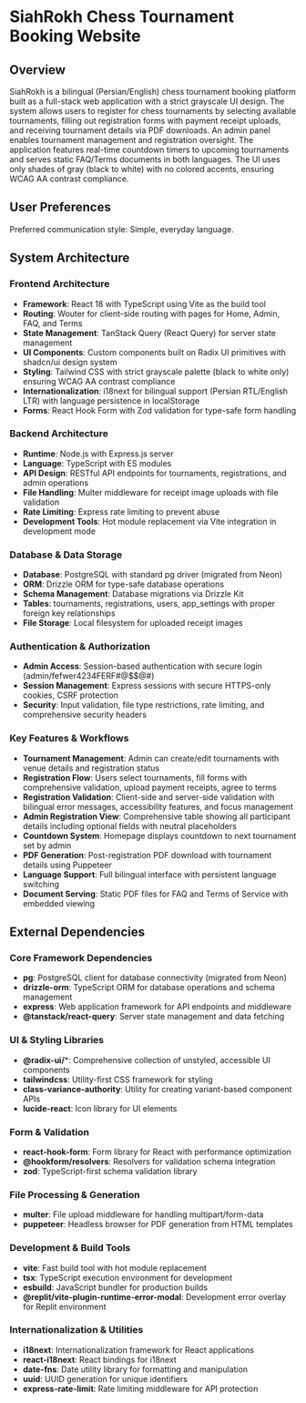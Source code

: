 # SiahRokh Chess Tournament Booking Website

## Overview

SiahRokh is a bilingual (Persian/English) chess tournament booking platform built as a full-stack web application with a strict grayscale UI design. The system allows users to register for chess tournaments by selecting available tournaments, filling out registration forms with payment receipt uploads, and receiving tournament details via PDF downloads. An admin panel enables tournament management and registration oversight. The application features real-time countdown timers to upcoming tournaments and serves static FAQ/Terms documents in both languages. The UI uses only shades of gray (black to white) with no colored accents, ensuring WCAG AA contrast compliance.

## User Preferences

Preferred communication style: Simple, everyday language.

## System Architecture

### Frontend Architecture
- **Framework**: React 18 with TypeScript using Vite as the build tool
- **Routing**: Wouter for client-side routing with pages for Home, Admin, FAQ, and Terms
- **State Management**: TanStack Query (React Query) for server state management
- **UI Components**: Custom components built on Radix UI primitives with shadcn/ui design system
- **Styling**: Tailwind CSS with strict grayscale palette (black to white only) ensuring WCAG AA contrast compliance
- **Internationalization**: i18next for bilingual support (Persian RTL/English LTR) with language persistence in localStorage
- **Forms**: React Hook Form with Zod validation for type-safe form handling

### Backend Architecture
- **Runtime**: Node.js with Express.js server
- **Language**: TypeScript with ES modules
- **API Design**: RESTful API endpoints for tournaments, registrations, and admin operations
- **File Handling**: Multer middleware for receipt image uploads with file validation
- **Rate Limiting**: Express rate limiting to prevent abuse
- **Development Tools**: Hot module replacement via Vite integration in development mode

### Database & Data Storage
- **Database**: PostgreSQL with standard pg driver (migrated from Neon)
- **ORM**: Drizzle ORM for type-safe database operations
- **Schema Management**: Database migrations via Drizzle Kit
- **Tables**: tournaments, registrations, users, app_settings with proper foreign key relationships
- **File Storage**: Local filesystem for uploaded receipt images

### Authentication & Authorization
- **Admin Access**: Session-based authentication with secure login (admin/fefwer4234FERF#@$$@#)
- **Session Management**: Express sessions with secure HTTPS-only cookies, CSRF protection
- **Security**: Input validation, file type restrictions, rate limiting, and comprehensive security headers

### Key Features & Workflows
- **Tournament Management**: Admin can create/edit tournaments with venue details and registration status
- **Registration Flow**: Users select tournaments, fill forms with comprehensive validation, upload payment receipts, agree to terms
- **Registration Validation**: Client-side and server-side validation with bilingual error messages, accessibility features, and focus management
- **Admin Registration View**: Comprehensive table showing all participant details including optional fields with neutral placeholders
- **Countdown System**: Homepage displays countdown to next tournament set by admin
- **PDF Generation**: Post-registration PDF download with tournament details using Puppeteer
- **Language Support**: Full bilingual interface with persistent language switching
- **Document Serving**: Static PDF files for FAQ and Terms of Service with embedded viewing

## External Dependencies

### Core Framework Dependencies
- **pg**: PostgreSQL client for database connectivity (migrated from Neon)
- **drizzle-orm**: TypeScript ORM for database operations and schema management
- **express**: Web application framework for API endpoints and middleware
- **@tanstack/react-query**: Server state management and data fetching

### UI & Styling Libraries
- **@radix-ui/***: Comprehensive collection of unstyled, accessible UI components
- **tailwindcss**: Utility-first CSS framework for styling
- **class-variance-authority**: Utility for creating variant-based component APIs
- **lucide-react**: Icon library for UI elements

### Form & Validation
- **react-hook-form**: Form library for React with performance optimization
- **@hookform/resolvers**: Resolvers for validation schema integration
- **zod**: TypeScript-first schema validation library

### File Processing & Generation
- **multer**: File upload middleware for handling multipart/form-data
- **puppeteer**: Headless browser for PDF generation from HTML templates

### Development & Build Tools
- **vite**: Fast build tool with hot module replacement
- **tsx**: TypeScript execution environment for development
- **esbuild**: JavaScript bundler for production builds
- **@replit/vite-plugin-runtime-error-modal**: Development error overlay for Replit environment

### Internationalization & Utilities
- **i18next**: Internationalization framework for React applications
- **react-i18next**: React bindings for i18next
- **date-fns**: Date utility library for formatting and manipulation
- **uuid**: UUID generation for unique identifiers
- **express-rate-limit**: Rate limiting middleware for API protection